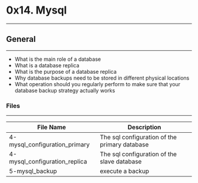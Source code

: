 # 0x14. Mysql
---

## General
---
- What is the main role of a database
- What is a database replica
- What is the purpose of a database replica
- Why database backups need to be stored in different physical locations
- What operation should you regularly perform to make sure that your database backup strategy actually works
### Files
---
File Name | Description
--- | ---
4-mysql_configuration_primary | The sql configuration of the primary database
4-mysql_configuration_replica | The sql configuration of the slave database
5-mysql_backup | execute a backup

